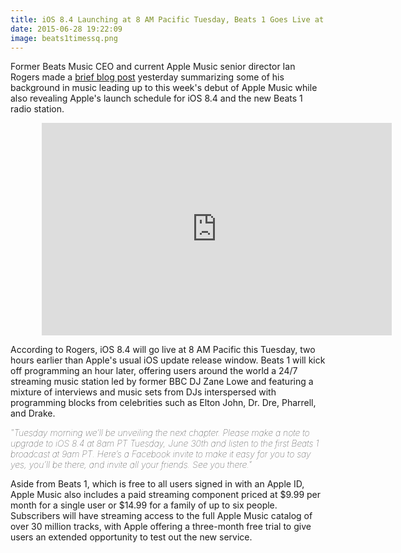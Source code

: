 ```yaml
---
title: iOS 8.4 Launching at 8 AM Pacific Tuesday, Beats 1 Goes Live at 9 AM
date: 2015-06-28 19:22:09
image: beats1timessq.png
---
```


<p class="intro"><span class="dropcap">F</span>ormer Beats Music CEO and current Apple Music senior director Ian Rogers made a <a href="http://www.fistfulayen.com/blog/2015/06/apple-music-and-beats-1-launch-tuesday-june-30th/">brief blog post</a> yesterday summarizing some of his background in music leading up to this week's debut of Apple Music while also revealing Apple's launch schedule for iOS 8.4 and the new Beats 1 radio station. </p>

<div style="width: 80%; margin: 10px auto;"><iframe width="560" height="340" src="https://www.youtube.com/embed/Y1zs0uHHoSw" frameborder="0" allowfullscreen></iframe></div>

<p>According to Rogers, iOS 8.4 will go live at 8 AM Pacific this Tuesday, two hours earlier than Apple's usual iOS update release window. Beats 1 will kick off programming an hour later, offering users around the world a 24/7 streaming music station led by former BBC DJ Zane Lowe and featuring a mixture of interviews and music sets from DJs interspersed with programming blocks from celebrities such as Elton John, Dr. Dre, Pharrell, and Drake.</p>
<p style="font-weight:lighter;"><i>"Tuesday morning we’ll be unveiling the next chapter. Please make a note to upgrade to iOS 8.4 at 8am PT Tuesday, June 30th and listen to the first Beats 1 broadcast at 9am PT. Here’s a Facebook invite to make it easy for you to say yes, you’ll be there, and invite all your friends. See you there."</i></p>
<p>Aside from Beats 1, which is free to all users signed in with an Apple ID, Apple Music also includes a paid streaming component priced at $9.99 per month for a single user or $14.99 for a family of up to six people. Subscribers will have streaming access to the full Apple Music catalog of over 30 million tracks, with Apple offering a three-month free trial to give users an extended opportunity to test out the new service.</p>